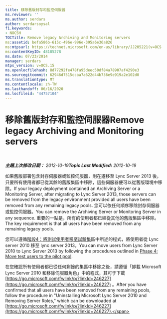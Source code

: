 ```yaml
---
title: 移除舊版封存和監控伺服器
ms.reviewer: ''
ms.author: serdars
author: serdarsoysal
f1.keywords:
- NOCSH
TOCTitle: Remove legacy Archiving and Monitoring servers
ms:assetid: befa586b-615c-496e-996e-395a6e36a826
ms:mtpsurl: https://technet.microsoft.com/en-us/library/JJ205221(v=OCS.15)
ms:contentKeyID: 48185278
ms.date: 07/23/2014
manager: serdars
mtps_version: v=OCS.15
ms.openlocfilehash: 8d77292fe478fa95deec50df84a78907af4290e3
ms.sourcegitcommit: 62946d7515ccaa7a622d44b736e9e919a2e102d0
ms.translationtype: MT
ms.contentlocale: zh-TW
ms.lasthandoff: 06/16/2020
ms.locfileid: "44757104"
---
```

<div data-xmlns="http://www.w3.org/1999/xhtml">

<div class="topic" data-xmlns="http://www.w3.org/1999/xhtml" data-msxsl="urn:schemas-microsoft-com:xslt" data-cs="https://msdn.microsoft.com/">

<div data-asp="https://msdn2.microsoft.com/asp">

# <a name="remove-legacy-archiving-and-monitoring-servers"></a><span data-ttu-id="47bab-102">移除舊版封存和監控伺服器</span><span class="sxs-lookup"><span data-stu-id="47bab-102">Remove legacy Archiving and Monitoring servers</span></span>

</div>

<div id="mainSection">

<div id="mainBody">

<span> </span>

<span data-ttu-id="47bab-103">_**主題上次修改日期：** 2012-10-19_</span><span class="sxs-lookup"><span data-stu-id="47bab-103">_**Topic Last Modified:** 2012-10-19_</span></span>

<span data-ttu-id="47bab-104">如果舊版部署包含封存伺服器或監控伺服器，則在遷移至 Lync Server 2013 後，只要所有使用者都已從其餘的舊版集區中移除，這些伺服器便可以從舊版環境中移除。</span><span class="sxs-lookup"><span data-stu-id="47bab-104">If your legacy deployment contained an Archiving Server or a Monitoring Server, after migrating to Lync Server 2013, those servers can be removed from the legacy environment provided all users have been removed from any remaining legacy pools.</span></span> <span data-ttu-id="47bab-105">您可以依任何順序移除封存伺服器或監控伺服器。</span><span class="sxs-lookup"><span data-stu-id="47bab-105">You can remove the Archiving Server or Monitoring Server in any sequence.</span></span> <span data-ttu-id="47bab-106">重要的一點是，所有的使用者都已經從其他的舊版集區中移除。</span><span class="sxs-lookup"><span data-stu-id="47bab-106">The key requirement is that all users have been removed from any remaining legacy pools.</span></span>

<span data-ttu-id="47bab-107">您可以遵循[階段4：將測試使用者移至試驗集](phase-4-move-test-users-to-the-pilot-pool.md)區中所述的程式，將使用者從 Lync server 2010 移至 lync server 2013。</span><span class="sxs-lookup"><span data-stu-id="47bab-107">You can move users from Lync Server 2010 to Lync Server 2013 by following the procedures outlined in [Phase 4: Move test users to the pilot pool](phase-4-move-test-users-to-the-pilot-pool.md).</span></span>

<span data-ttu-id="47bab-108">在您確認所有使用者都已從任何剩餘的集區中移除之後，請遵循「卸載 Microsoft Lync Server 2010 和移除伺服器角色」中的程式，其可于下載 [https://go.microsoft.com/fwlink/p/?linkId=246227](https://go.microsoft.com/fwlink/p/?linkid=246227) 。</span><span class="sxs-lookup"><span data-stu-id="47bab-108">After you have confirmed that all users have been removed from any remaining pools, follow the procedure in "Uninstalling Microsoft Lync Server 2010 and Removing Server Roles," which can be downloaded at [https://go.microsoft.com/fwlink/p/?linkId=246227](https://go.microsoft.com/fwlink/p/?linkid=246227).</span></span>

</div>

<span> </span>

</div>

</div>

</div>

